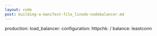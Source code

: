 ```yaml
---
layout: code
post: building-a-manifest-file_linode-nodebalancer.md
---
```



production:
    load_balancer:
        configuration:
            httpchk: /
            balance: leastconn
